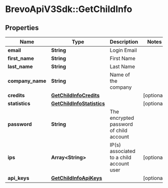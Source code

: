 # BrevoApiV3Sdk::GetChildInfo

## Properties
Name | Type | Description | Notes
------------ | ------------- | ------------- | -------------
**email** | **String** | Login Email | 
**first_name** | **String** | First Name | 
**last_name** | **String** | Last Name | 
**company_name** | **String** | Name of the company | 
**credits** | [**GetChildInfoCredits**](GetChildInfoCredits.md) |  | [optional] 
**statistics** | [**GetChildInfoStatistics**](GetChildInfoStatistics.md) |  | [optional] 
**password** | **String** | The encrypted password of child account | 
**ips** | **Array&lt;String&gt;** | IP(s) associated to a child account user | [optional] 
**api_keys** | [**GetChildInfoApiKeys**](GetChildInfoApiKeys.md) |  | [optional] 


